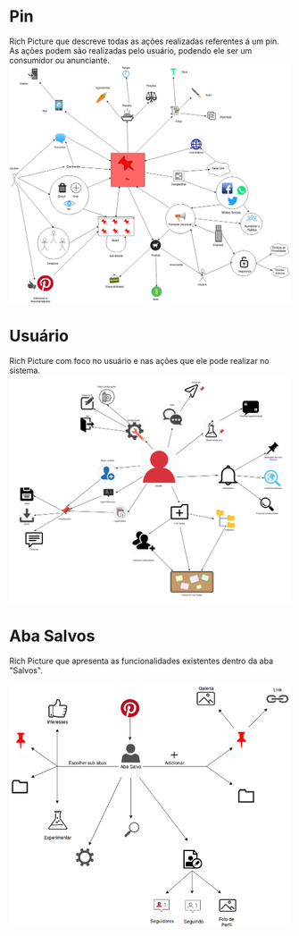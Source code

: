 
# Pin

Rich Picture que descreve todas as ações realizadas referentes á um pin. As  ações podem são realizadas pelo usuário, podendo ele ser um consumidor ou anunciante.
![Screenshot](img/rich_final.png)

# Usuário

Rich Picture com foco no usuário e nas ações que ele pode realizar no sistema.
![RichPicture1](img/RichPicture.png)

# Aba Salvos

Rich Picture que apresenta as funcionalidades existentes dentro da aba "Salvos".

![AbaSalvos](img/rp_abasalvo.png)
